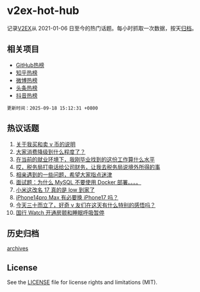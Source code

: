 # v2ex-hot-hub

 记录[V2EX](https://www.v2ex.com/)从 2021-01-06 日至今的热门话题。每小时抓取一次数据，按天[归档](archives)。
 
 ## 相关项目

- [GitHub热榜](https://github.com/lonnyzhang423/github-hot-hub)
- [知乎热榜](https://github.com/lonnyzhang423/zhihu-hot-hub)
- [微博热榜](https://github.com/lonnyzhang423/weibo-hot-hub)
- [头条热榜](https://github.com/lonnyzhang423/toutiao-hot-hub)
- [抖音热榜](https://github.com/lonnyzhang423/douyin-hot-hub)


 `更新时间：2025-09-18 15:12:31 +0800`

## 热议话题

1. [关于我买和卖 v 币的说明](https://www.v2ex.com/t/1160134)
1. [大家消费降级到什么程度了？](https://www.v2ex.com/t/1160070)
1. [在当前的就业环境下，我刚毕业找到的这份工作算什么水平](https://www.v2ex.com/t/1160001)
1. [哎，税务局打电话给公司财务，让我去税务局说境外所得的事](https://www.v2ex.com/t/1160012)
1. [相亲遇到的一些问题，希望大家指点迷津](https://www.v2ex.com/t/1160089)
1. [面试题：为什么 MySQL 不要使用 Docker 部署。。。。](https://www.v2ex.com/t/1160112)
1. [小米这改名 17 真的是 low 到家了](https://www.v2ex.com/t/1159975)
1. [iPhone14pro Max 有必要换 iPhone17 吗？](https://www.v2ex.com/t/1160081)
1. [今天三十而立了，好奇 v 友们在这天有什么特别的感悟吗？](https://www.v2ex.com/t/1160102)
1. [国行 Watch 开通房颤和睡眠呼吸暂停](https://www.v2ex.com/t/1159981)

## 历史归档

[archives](archives)

## License

See the [LICENSE](LICENSE) file for license rights and limitations (MIT).
